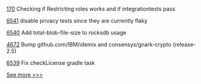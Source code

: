 
[170](https://github.com/hyperledger-labs/fabric-operator/pull/170) Checking if Restricting roles works and if integrationtests pass

[6541](https://github.com/hyperledger/besu/pull/6541) disable privacy tests since they are currently flaky

[6540](https://github.com/hyperledger/besu/pull/6540) Add total-blob-file-size to rocksdb usage

[4672](https://github.com/hyperledger/fabric/pull/4672) Bump github.com/IBM/idemix and consensys/gnark-crypto (release-2.5)

[6539](https://github.com/hyperledger/besu/pull/6539) Fix checkLicense gradle task


[See more >>>](https://start-here.hyperledger.org/pull-requests)
